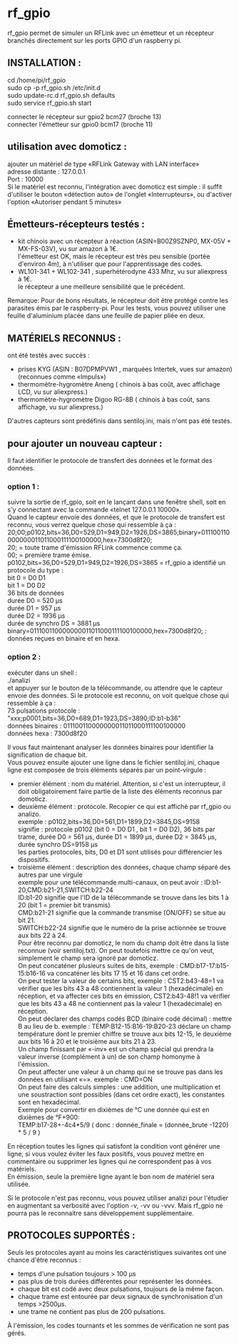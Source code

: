 # rf_gpio
rf_gpio permet de simuler un RFLink avec un émetteur et un récepteur branchés directement sur les ports GPIO d'un raspberry pi.


## INSTALLATION :
cd /home/pi/rf_gpio  
sudo cp -p rf_gpio.sh /etc/init.d  
sudo update-rc.d rf_gpio.sh defaults  
sudo service rf_gpio.sh start  

connecter le récepteur sur gpio2 bcm27 (broche 13)  
connecter l'émetteur sur gpio0 bcm17 (broche 11)  

## utilisation avec domoticz :
ajouter un matériel de type «RFLink Gateway with LAN interface»  
	adresse distante : 127.0.0.1  
	Port : 10000  
Si le matériel est reconnu, l'intégration avec domoticz est simple : il suffit d'utiliser le bouton «détection auto» de l'onglet «Interrupteurs», ou d'activer l'option «Autoriser pendant 5 minutes»  

## Émetteurs-récepteurs testés :
* kit chinois avec un récepteur à réaction (ASIN=B00Z9SZNP0, MX-05V + MX-FS-03V), vu sur amazon à 1€.  
	l'émetteur est OK, mais le récepteur est très peu sensible (portée d'environ 4m), à n'utiliser que pour l'apprentissage des codes.  
* WL101-341 + WL102-341 , superhétérodyne 433 Mhz, vu sur aliexpress à 1€.  
	le récepteur a une meilleure sensibilité que le précédent.  
	
Remarque: Pour de bons résultats, le récepteur doit être protégé contre les parasites émis par le raspberry-pi. Pour les tests, vous pouvez utiliser une feuille d'aluminium placée dans une feuille de papier pliée en deux.

## MATÉRIELS RECONNUS :
ont été testés avec succès :  
* prises KYG (ASIN : B07DPMPVW1 , marquées Intertek, vues  sur amazon)(reconnues comme «Impuls»)  
* thermomètre-hygromètre Aneng ( chinois à bas coût, avec affichage LCD, vu sur aliexpress.)  
* thermomètre-hygromètre Digoo RG-8B ( chinois à bas coût, sans affichage, vu sur aliexpress.)  

D'autres capteurs sont prédéfinis dans sentiloj.ini, mais n'ont pas été testés.  

## pour ajouter un nouveau capteur :
Il faut identifier le protocole de transfert des données et le format des données.  
### option 1 :
suivre la sortie de rf_gpio, soit en le lançant dans une fenêtre shell, soit en s'y connectant avec la commande «telnet 127.0.0.1 10000».  
Quand le capteur envoie des données, et que le protocole de transfert est reconnu, vous verrez quelque chose qui ressemble à ça :  
20;00;p0102,bits=36,D0=529,D1=949,D2=1926,DS=3865;binary=011100110000000011011000111100100000,hex=7300d8f20;  
  20; = toute trame d'émission RFLink commence comme ça.  
  00; = première trame émise.  
  p0102,bits=36,D0=529,D1=949,D2=1926,DS=3865 = rf_gpio a identifié un protocole du type :  
	bit 0 = D0 D1  
	bit 1 = D0 D2  
	36 bits de données  
	durée D0 = 520 µs  
	durée D1 = 957 µs  
	durée D2 = 1936 µs  
	durée de synchro DS = 3881 µs  
  binary=011100110000000011011000111100100000,hex=7300d8f20; : données reçues en binaire et en hexa.  

### option 2 :
exécuter dans un shell :  
./analizi  
et appuyer sur le bouton de la télécommande, ou attendre que le capteur envoie des données. Si le protocole est reconnu, on voit quelque chose qui ressemble à ça :  
 73 pulsations protocole : "xxx;p0001,bits=36,D0=689,D1=1923,DS=3890;ID:b1-b36"  
  données binaires : 011100110000000011011000111100100000  
  données hexa : 7300d8f20  


Il vous faut maintenant analyser les données binaires pour identifier la signification de chaque bit.  
Vous pouvez ensuite ajouter une ligne dans le fichier sentiloj.ini, chaque ligne est composée de trois éléments séparés par un point-virgule :  
* premier élément : nom du matériel. Attention, si c'est un interrupteur, il doit obligatoirement faire partie de la liste des éléments reconnus par domoticz.  
* deuxième élément : protocole. Recopier ce qui est affiché par rf_gpio ou analizo.  
	exemple : p0102,bits=36,D0=561,D1=1899,D2=3845,DS=9158  
		signifie : protocole p0102 (bit 0 = D0 D1 , bit 1 = D0 D2), 36 bits par trame, durée D0 = 561 µs, durée D1 = 1899 µs, durée D2 = 3845 µs, durée synchro DS=9158 µs  
		les parties protocoles, bits, D0 et D1 sont utilisés pour différencier les dispositifs.  
* troisième élément : description des données, chaque champ séparé des autres par une virgule  
	exemple pour une télécommande multi-canaux, on peut avoir : ID:b1-20,CMD:b21-21,SWITCH:b22-24  
		ID:b1-20 signifie que l'ID de la télécommande se trouve dans les bits 1 à 20 (bit 1 = premier bit transmis)  
		CMD:b21-21 signifie que la commande transmise (ON/OFF) se situe au bit 21.  
		SWITCH:b22-24 signifie que le numéro de la prise actionnée se trouve aux bits 22 à 24.  
	Pour être reconnu par domoticz, le nom du champ doit être dans la liste reconnue (voir sentiloj.txt). On peut toutefois mettre ce qu'on veut, simplement le champ sera ignoré par domoticz.  
	On peut concaténer plusieurs suites de bits, exemple : CMD:b17-17:b15-15:b16-16 va concaténer les bits 17 15 et 16 dans cet ordre.  
	On peut tester la valeur de certains bits, exemple : CST2:b43-48=1 va vérifier que les bits 43 a 48 contiennent la valeur 1 (hexadécimale) en réception, et va affecter ces bits en émission, CST2:b43-48!1 va vérifier que les bits 43 a 48 ne contiennent pas la valeur 1 (hexadécimale) en réception.  
	On peut déclarer des champs codés BCD (binaire codé décimal) : mettre B au lieu de b. exemple : TEMP:B12-15:B16-19:B20-23 déclare un champ température dont le premier chiffre se trouve aux bits 12-15, le deuxième aux bits 16 à 20 et le troisième aux bits 21 à 23.  
	Un champ finissant par «-inv» est un champ spécial qui prendra la valeur inverse (complément à un) de son champ homonyme à l'émission.  
	On peut affecter une valeur à un champ qui ne se trouve pas dans les données en utilisant «=». exemple : CMD=ON  
	On peut faire des calculs simples : une addition, une multiplication et une soustraction sont possibles (dans cet ordre exact), les constantes sont en hexadécimal.  
		Exemple pour convertir en dixièmes de °C une donnée qui est en dixièmes de °F+900:  
		TEMP:b17-28+-4c4*5/9  ( donc : donnée_finale = (donnée_brute -1220) * 5 / 9 )  

En réception toutes les lignes qui satisfont la condition vont générer une ligne, si vous voulez éviter les faux positifs, vous pouvez mettre en commentaire ou supprimer les lignes qui ne correspondent pas à vos matériels.  
En émission, seule la première ligne ayant le bon nom de matériel sera utilisée.  
	
		
Si le protocole n'est pas reconnu, vous pouvez utiliser analizi pour l'étudier en augmentant sa verbosité avec l'option -v, -vv ou -vvv. Mais rf_gpio ne pourra pas le reconnaitre sans développement supplémentaire.  


## PROTOCOLES SUPPORTÉS :

Seuls les protocoles ayant au moins les caractéristiques suivantes ont une chance d'être reconnus :  
* temps d'une pulsation toujours > 100 µs  
* pas plus de trois durées différentes pour représenter les données.  
* chaque bit est codé avec deux pulsations, toujours de la même façon.  
* chaque trame est entourée par deux signaux de synchronisation d'un temps >2500µs.  
* une trame ne contient pas plus de 200 pulsations.  

À l'émission, les codes tournants et les sommes de vérification ne sont pas gérés.  
